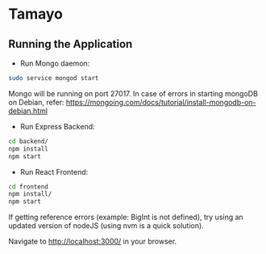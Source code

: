 # Tamayo

## Running the Application

* Run Mongo daemon:

```sh
sudo service mongod start
```

Mongo will be running on port 27017.
In case of errors in starting mongoDB on Debian, refer: https://mongoing.com/docs/tutorial/install-mongodb-on-debian.html

* Run Express Backend:

```sh
cd backend/
npm install
npm start
```

* Run React Frontend:

```sh
cd frontend
npm install/
npm start
```

If getting reference errors (example: BigInt is not defined), try using an updated version of nodeJS (using nvm is a quick solution).

Navigate to [http://localhost:3000/](http://localhost:3000/) in your browser.

